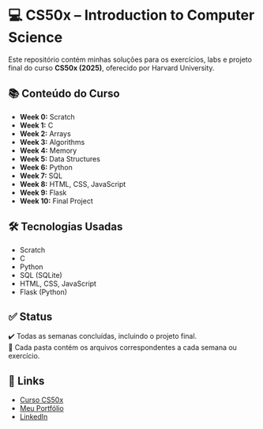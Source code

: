 # 💻 CS50x – Introduction to Computer Science

Este repositório contém minhas soluções para os exercícios, labs e projeto final do curso **CS50x (2025)**, oferecido por Harvard University.

## 📚 Conteúdo do Curso

- **Week 0:** Scratch  
- **Week 1:** C  
- **Week 2:** Arrays  
- **Week 3:** Algorithms  
- **Week 4:** Memory  
- **Week 5:** Data Structures  
- **Week 6:** Python  
- **Week 7:** SQL  
- **Week 8:** HTML, CSS, JavaScript  
- **Week 9:** Flask  
- **Week 10:** Final Project  

## 🛠️ Tecnologias Usadas

- Scratch  
- C  
- Python  
- SQL (SQLite)  
- HTML, CSS, JavaScript  
- Flask (Python)

## ✅ Status

✔️ Todas as semanas concluídas, incluindo o projeto final.  
📂 Cada pasta contém os arquivos correspondentes a cada semana ou exercício.

## 🔗 Links

- [Curso CS50x](https://cs50.harvard.edu/x)
- [Meu Portfólio](https://rafaeldiasgarcia.github.io/curriculo)
- [LinkedIn](https://www.linkedin.com/in/rafaeldiasgarcia)
